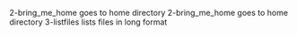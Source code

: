 2-bring_me_home goes to home directory
2-bring_me_home goes to home directory
3-listfiles lists files in long format
